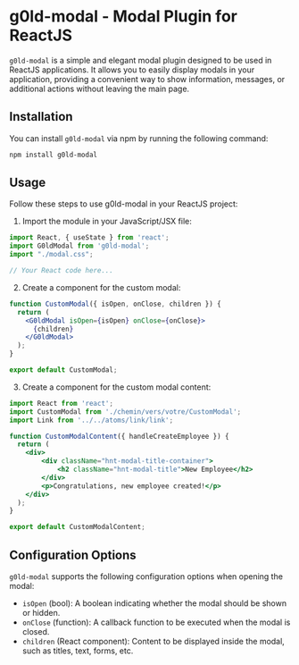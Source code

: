 # g0ld-modal - Modal Plugin for ReactJS

`g0ld-modal` is a simple and elegant modal plugin designed to be used in ReactJS applications. It allows you to easily display modals in your application, providing a convenient way to show information, messages, or additional actions without leaving the main page.

## Installation

You can install `g0ld-modal` via npm by running the following command:

```bash
npm install g0ld-modal
```

## Usage

Follow these steps to use g0ld-modal in your ReactJS project:

1. Import the module in your JavaScript/JSX file:

```jsx
import React, { useState } from 'react';
import G0ldModal from 'g0ld-modal';
import "./modal.css";

// Your React code here...
```

2. Create a component for the custom modal:

```jsx
function CustomModal({ isOpen, onClose, children }) {
  return (
    <G0ldModal isOpen={isOpen} onClose={onClose}>
      {children}
    </G0ldModal>
  );
}

export default CustomModal;
```

3. Create a component for the custom modal content:
```jsx
import React from 'react';
import CustomModal from './chemin/vers/votre/CustomModal';
import Link from '../../atoms/link/link';

function CustomModalContent({ handleCreateEmployee }) {
  return (
    <div>
        <div className="hnt-modal-title-container">
            <h2 className="hnt-modal-title">New Employee</h2>
        </div>
        <p>Congratulations, new employee created!</p>
    </div>
  );
}

export default CustomModalContent;
```

## Configuration Options

`g0ld-modal` supports the following configuration options when opening the modal:

* `isOpen` (bool): A boolean indicating whether the modal should be shown or hidden.
* `onClose` (function): A callback function to be executed when the modal is closed.
* `children` (React component): Content to be displayed inside the modal, such as titles, text, forms, etc.